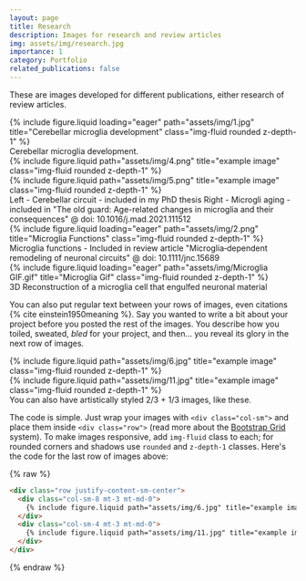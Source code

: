 ```yaml
---
layout: page
title: Research
description: Images for research and review articles
img: assets/img/research.jpg
importance: 1
category: Portfolio
related_publications: false
---
```


These are images developed for different publications, either research of review articles. 

<div class="row">
    <div class="col-xl mt-3 mt-md-0">
        {% include figure.liquid loading="eager" path="assets/img/1.jpg" title="Cerebellar microglia development" class="img-fluid rounded z-depth-1" %}
</div>
<div class="caption">
    Cerebellar microglia development. 
</div>

<div class="row justify-content-sm-center">
    <div class="col-lg mt-3 mt-md-0">
        {% include figure.liquid path="assets/img/4.png" title="example image" class="img-fluid rounded z-depth-1" %}
    </div>
    <div class="col-lg mt-3 mt-md-0">
        {% include figure.liquid path="assets/img/5.png" title="example image" class="img-fluid rounded z-depth-1" %}
    </div>
</div>
<div class="caption">
    Left - Cerebellar circuit - included in my PhD thesis
    Right - Microgli aging - included in "The old guard: Age-related changes in microglia and their consequences" @ doi: 10.1016/j.mad.2021.111512
</div>

 

<div class="row">
    <div class="col-sm mt-3 mt-md-0">
        {% include figure.liquid loading="eager" path="assets/img/2.png" title="Microglia Functions" class="img-fluid rounded z-depth-1" %}
    </div>
</div>
<div class="caption">
    Microglia functions - Included in review article "Microglia‐dependent remodeling of neuronal circuits" @ doi: 10.1111/jnc.15689
</div>

<div class="row">
    <div class="col-xl mt-3 mt-md-0">
        {% include figure.liquid loading="eager" path="assets/img/Microglia GIF.gif" title="Microglia Gif" class="img-fluid rounded z-depth-1" %}
</div>
<div class="caption">
    3D Reconstruction of a microglia cell that engulfed neuronal material
</div>

You can also put regular text between your rows of images, even citations {% cite einstein1950meaning %}.
Say you wanted to write a bit about your project before you posted the rest of the images.
You describe how you toiled, sweated, _bled_ for your project, and then... you reveal its glory in the next row of images.

<div class="row justify-content-sm-center">
    <div class="col-sm-8 mt-3 mt-md-0">
        {% include figure.liquid path="assets/img/6.jpg" title="example image" class="img-fluid rounded z-depth-1" %}
    </div>
    <div class="col-sm-4 mt-3 mt-md-0">
        {% include figure.liquid path="assets/img/11.jpg" title="example image" class="img-fluid rounded z-depth-1" %}
    </div>
</div>
<div class="caption">
    You can also have artistically styled 2/3 + 1/3 images, like these.
</div>

The code is simple.
Just wrap your images with `<div class="col-sm">` and place them inside `<div class="row">` (read more about the <a href="https://getbootstrap.com/docs/4.4/layout/grid/">Bootstrap Grid</a> system).
To make images responsive, add `img-fluid` class to each; for rounded corners and shadows use `rounded` and `z-depth-1` classes.
Here's the code for the last row of images above:

{% raw %}

```html
<div class="row justify-content-sm-center">
  <div class="col-sm-8 mt-3 mt-md-0">
    {% include figure.liquid path="assets/img/6.jpg" title="example image" class="img-fluid rounded z-depth-1" %}
  </div>
  <div class="col-sm-4 mt-3 mt-md-0">
    {% include figure.liquid path="assets/img/11.jpg" title="example image" class="img-fluid rounded z-depth-1" %}
  </div>
</div>
```

{% endraw %}

